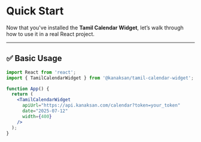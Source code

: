 # Quick Start

Now that you've installed the **Tamil Calendar Widget**, let’s walk through how to use it in a real React project.

---

## ✅ Basic Usage

```jsx
import React from 'react';
import { TamilCalendarWidget } from '@kanaksan/tamil-calendar-widget';

function App() {
  return (
    <TamilCalendarWidget
      apiUrl="https://api.kanaksan.com/calendar?token=your_token"
      date="2025-07-12"
      width={400}
    />
  );
}
